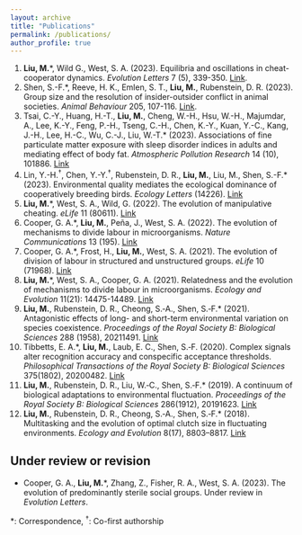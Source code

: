 ```yaml
---
layout: archive
title: "Publications"
permalink: /publications/
author_profile: true
---
```


1. __Liu, M.__\*, Wild G., West, S. A. (2023). Equilibria and oscillations in cheat-cooperator dynamics. *Evolution Letters* 7 (5), 339-350. [Link](https://doi.org/10.1093/evlett/qrad032).
1. Shen, S.-F.\*, Reeve, H. K., Emlen, S. T., __Liu, M.__, Rubenstein, D. R. (2023). Group size and the resolution of insider-outsider conflict in animal societies. *Animal Behaviour* 205, 107-116. [Link](https://doi.org/10.1016/j.anbehav.2023.08.013).
1. Tsai, C.-Y., Huang, H.-T., __Liu, M.__, Cheng, W.-H., Hsu, W.-H., Majumdar, A., Lee, K.-Y., Feng, P.-H., Tseng, C.-H., Chen, K.-Y., Kuan, Y.-C., Kang, J.-H., Lee, H.-C., Wu, C.-J., Liu, W.-T.\* (2023). Associations of fine particulate matter exposure with sleep disorder indices in adults and mediating effect of body fat. *Atmospheric Pollution Research* 14 (10), 101886. [Link](https://doi.org/10.1016/j.apr.2023.101886)
1. Lin, Y.-H.<sup>†</sup>, Chen, Y.-Y.<sup>†</sup>, Rubenstein, D. R., __Liu, M.__, Liu, M., Shen, S.-F.\* (2023). Environmental quality mediates the ecological dominance of cooperatively breeding birds. *Ecology Letters* (14226). [Link](https://doi.org/10.1111/ele.14226)
1. __Liu, M.__\*, West, S. A., Wild, G. (2022). The evolution of manipulative cheating. *eLife* 11 (80611). [Link](https://doi.org/10.7554/eLife.80611)
1. Cooper, G. A.\*, __Liu, M.__, Peña, J., West, S. A. (2022). The evolution of mechanisms to divide labour in microorganisms. *Nature Communications* 13 (195). [Link](https://doi.org/10.1038/s41467-021-27902-4)
1. Cooper, G. A.\*, Frost, H., __Liu, M.__, West, S. A. (2021). The evolution of division of labour in structured and unstructured groups. *eLife* 10 (71968). [Link](https://doi.org/10.7554/eLife.71968)
1. __Liu, M.__\*, West, S. A., Cooper, G. A. (2021). Relatedness and the evolution of mechanisms to divide labour in microorganisms. *Ecology and Evolution* 11(21): 14475-14489. [Link](https://doi.org/10.1002/ece3.8067)
1. __Liu, M.__, Rubenstein, D. R., Cheong, S.‐A., Shen, S.‐F.\* (2021). Antagonistic effects of long- and short-term environmental variation on species coexistence. *Proceedings of the Royal Society B: Biological Sciences* 288 (1958), 20211491. [Link](https://doi.org/10.1098/rspb.2021.1491)
1. Tibbetts, E. A.\*, __Liu, M.__, Laub, E. C., Shen, S.‐F. (2020). Complex signals alter recognition accuracy and conspecific acceptance thresholds. *Philosophical Transactions of the Royal Society B: Biological Sciences* 375(1802), 20200482. [Link](https://doi.org/10.1098/rstb.2019.0482)
1. __Liu, M.__, Rubenstein, D. R., Liu, W.‐C., Shen, S.‐F.\* (2019). A continuum of biological adaptations to environmental fluctuation. *Proceedings of the Royal Society B: Biological Sciences* 286(1912), 20191623. [Link](https://doi.org/10.1098/rspb.2019.1623)
1. __Liu, M.__, Rubenstein, D. R., Cheong, S.‐A., Shen, S.‐F.\* (2018). Multitasking and the evolution of optimal clutch size in fluctuating environments. *Ecology and Evolution* 8(17), 8803–8817. [Link](https://doi.org/10.1002/ece3.4364)

## Under review or revision

- Cooper, G. A., __Liu, M.__\*, Zhang, Z., Fisher, R. A., West, S. A. (2023). The evolution of predominantly sterile social groups. Under review in *Evolution Letters*.

*: Correspondence, <sup>†</sup>: Co-first authorship
